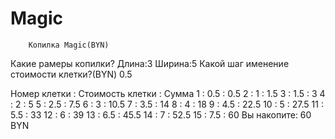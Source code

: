 # Magic
        Копилка Magic(BYN)
Какие рамеры копилки?
Длина:3
Ширина:5
Какой шаг именение стоимости клетки?(BYN)
0.5

Номер клетки : Стоимость клетки : Сумма
1 : 0.5 : 0.5
2 : 1 : 1.5
3 : 1.5 : 3
4 : 2 : 5
5 : 2.5 : 7.5
6 : 3 : 10.5
7 : 3.5 : 14
8 : 4 : 18
9 : 4.5 : 22.5
10 : 5 : 27.5
11 : 5.5 : 33
12 : 6 : 39
13 : 6.5 : 45.5
14 : 7 : 52.5
15 : 7.5 : 60
Вы накопите: 60 BYN
